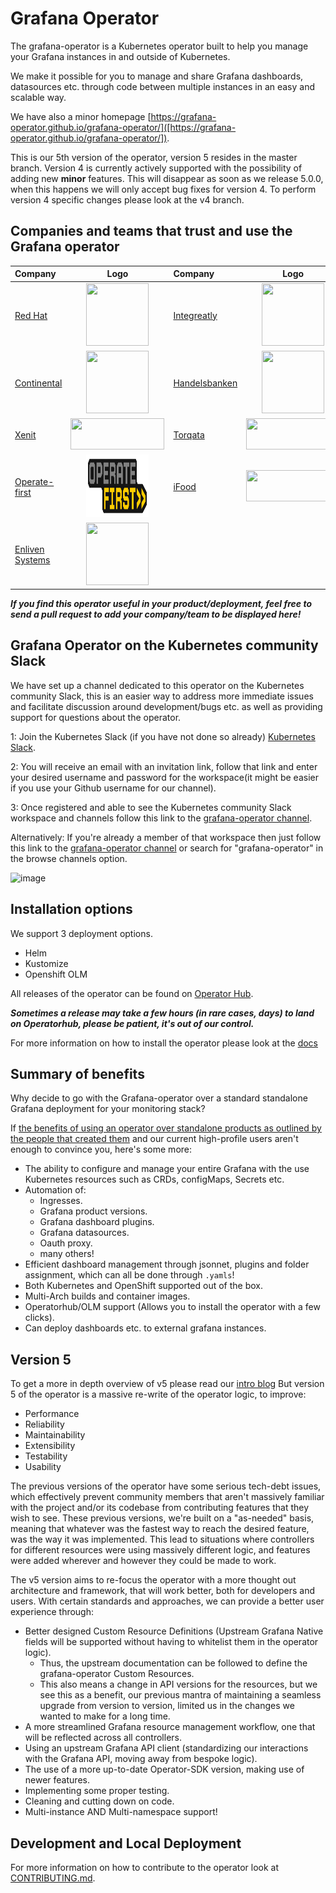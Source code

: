 # Grafana Operator

The grafana-operator is a Kubernetes operator built to help you manage your Grafana instances in and outside of Kubernetes.

We make it possible for you to manage and share Grafana dashboards, datasources etc. through code between multiple instances in an easy and scalable way.

We have also a minor homepage [https://grafana-operator.github.io/grafana-operator/]([https://grafana-operator.github.io/grafana-operator/]).

This is our 5th version of the operator, version 5 resides in the master branch.
Version 4 is currently actively supported with the possibility of adding new **minor** features.
This will disappear as soon as we release 5.0.0, when this happens we will only accept bug fixes for version 4.
To perform version 4 specific changes please look at the v4 branch.

## Companies and teams that trust and use the Grafana operator

| Company  | Logo | Company | Logo
| :---     |    :----:   | :---        |    :----:   |
| [Red Hat](https://www.redhat.com)| <img src= "./media/users/redhat.png" width=100 height=100 > | [Integreatly](https://www.redhat.com/en/products/integration)|<img src= "./media/users/integreatly.png" width=100 height=100> |
 [Continental](https://www.continental.com/)|<img src= "./media/users/continental.png" width=100 height=100 > | [Handelsbanken]("https://www.handelsbanken.se/en/")|<img src= "./media/users/handelsbanken.svg" width=100 height=100 >|
| [Xenit](https://xenit.se/contact/)|<img src= "./media/users/xenit.png" width=150 height=50 >| [Torqata](https://torqata.com)|<img src= "./media/users/torqata.jpg" width=150 height=50 > |
|[Operate-first](https://www.operate-first.cloud/)|<img src= "./media/users/opf-logo.png" width=100 height=100 > | [iFood](https://www.ifood.com.br)|<img src= "./media/users/ifood.svg" width=150 height=50 > |
[Enliven Systems](https://enliven.systems)|<img src= "./media/users/enliven-systems.png" width=100 height=100 > |

***If you find this operator useful in your product/deployment, feel free to send a pull request to add your company/team to be displayed here!***

## Grafana Operator on the Kubernetes community Slack

We have set up a channel dedicated to this operator on the Kubernetes community Slack, this is an easier way to address
more immediate issues and facilitate discussion around development/bugs etc. as well as providing support for questions
about the operator.

1: Join the Kubernetes Slack (if you have not done so already) [Kubernetes Slack](https://slack.k8s.io/).

2: You will receive an email with an invitation link, follow that link and enter your desired username and password for the workspace(it might be easier if you use your Github username for our channel).

3: Once registered and able to see the Kubernetes community Slack workspace and channels follow this link to the [grafana-operator channel](https://kubernetes.slack.com/messages/grafana-operator/ ).

Alternatively:
If you're already a member of that workspace then just follow this link to the [grafana-operator channel](https://kubernetes.slack.com/messages/grafana-operator/)
or search for "grafana-operator" in the browse channels option.

![image](https://user-images.githubusercontent.com/35736504/90978105-0b195300-e543-11ea-86ee-1825da0e3b75.png)

## Installation options

We support 3 deployment options.

- Helm
- Kustomize
- Openshift OLM

All releases of the operator can be found on [Operator Hub](https://operatorhub.io/operator/grafana-operator).

***Sometimes a release may take a few hours (in rare cases, days) to land on Operatorhub, please be patient, it's out of our control.***

For more information on how to install the operator please look at the [docs](docs/README.md)

## Summary of benefits

Why decide to go with the Grafana-operator over a standard standalone Grafana deployment for your monitoring stack?

If [the benefits of using an operator over standalone products as outlined by the people that created them](https://operatorframework.io/) and our current high-profile users aren't enough to convince you, here's some more:

- The ability to configure and manage your entire Grafana with the use Kubernetes resources such as CRDs, configMaps, Secrets etc.
- Automation of:
  - Ingresses.
  - Grafana product versions.
  - Grafana dashboard plugins.
  - Grafana datasources.
  - Oauth proxy.
  - many others!
- Efficient dashboard management through jsonnet, plugins and folder assignment, which can all be done through `.yamls`!
- Both Kubernetes and OpenShift supported out of the box.
- Multi-Arch builds and container images.
- Operatorhub/OLM support (Allows you to install the operator with a few clicks).
- Can deploy dashboards etc. to external grafana instances.

## Version 5

To get a more in depth overview of v5 please read our [intro blog](docs/blog/v5-intro.md)
But version 5 of the operator is a massive re-write of the operator logic, to improve:

- Performance
- Reliability
- Maintainability
- Extensibility
- Testability
- Usability

The previous versions of the operator have some serious tech-debt issues, which effectively prevent community members that aren't massively
familiar with the project and/or its codebase from contributing features that they wish to see.
These previous versions, we're built on a "as-needed" basis, meaning that whatever was the fastest way to reach the desired feature, was the way
it was implemented. This lead to situations where controllers for different resources were using massively different logic, and features were added
wherever and however they could be made to work.

The v5 version aims to re-focus the operator with a more thought out architecture and framework, that will work better, both for developers and users.
With certain standards and approaches, we can provide a better user experience through:

- Better designed Custom Resource Definitions (Upstream Grafana Native fields will be supported without having to whitelist them in the operator logic).
  - Thus, the upstream documentation can be followed to define the grafana-operator Custom Resources.
  - This also means a change in API versions for the resources, but we see this as a benefit, our previous mantra of maintaining a
    seamless upgrade from version to version, limited us in the changes we wanted to make for a long time.
- A more streamlined Grafana resource management workflow, one that will be reflected across all controllers.
- Using an upstream Grafana API client (standardizing our interactions with the Grafana API, moving away from bespoke logic).
- The use of a more up-to-date Operator-SDK version, making use of newer features.
- Implementing some proper testing.
- Cleaning and cutting down on code.
- Multi-instance AND Multi-namespace support!

## Development and Local Deployment

For more information on how to contribute to the operator look at [CONTRIBUTING.md](CONTRIBUTING.md).
